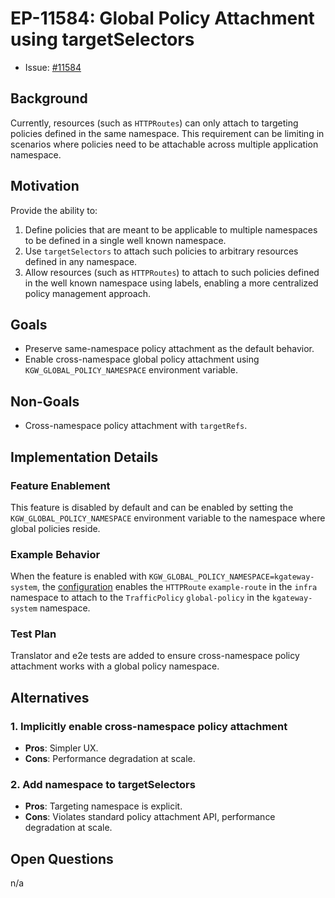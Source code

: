 # EP-11584: Global Policy Attachment using targetSelectors


* Issue: [#11584](https://github.com/kgateway-dev/kgateway/issues/11584)


## Background

Currently, resources (such as `HTTPRoutes`) can only attach to targeting policies defined in the same namespace. This requirement can be limiting in scenarios where policies need to be attachable across multiple application namespace.

## Motivation

Provide the ability to:
1. Define policies that are meant to be applicable to multiple namespaces to be defined in a single well known namespace.
1. Use `targetSelectors` to attach such policies to arbitrary resources defined in any namespace.
1. Allow resources (such as `HTTPRoutes`) to attach to such policies defined in the well known namespace using labels, enabling a more centralized policy management approach.

## Goals

- Preserve same-namespace policy attachment as the default behavior.
- Enable cross-namespace global policy attachment using `KGW_GLOBAL_POLICY_NAMESPACE` environment variable.

## Non-Goals

- Cross-namespace policy attachment with `targetRefs`.

## Implementation Details

### Feature Enablement

This feature is disabled by default and can be enabled by setting the `KGW_GLOBAL_POLICY_NAMESPACE` environment variable to the namespace where global policies reside.

### Example Behavior

When the feature is enabled with `KGW_GLOBAL_POLICY_NAMESPACE=kgateway-system`, the [configuration](/internal/kgateway/translator/gateway/testutils/inputs/traffic-policy/label_based.yaml) enables the `HTTPRoute` `example-route` in the `infra` namespace to attach to the `TrafficPolicy` `global-policy` in the `kgateway-system` namespace.

### Test Plan

Translator and e2e tests are added to ensure cross-namespace policy attachment works with a global policy namespace.

## Alternatives

### 1. Implicitly enable cross-namespace policy attachment
- **Pros**: Simpler UX.
- **Cons**: Performance degradation at scale.

### 2. Add namespace to targetSelectors
- **Pros**: Targeting namespace is explicit.
- **Cons**: Violates standard policy attachment API, performance degradation at scale.

## Open Questions

n/a
